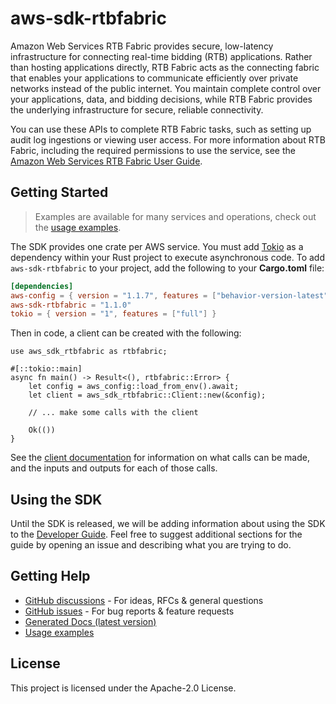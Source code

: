 # aws-sdk-rtbfabric

Amazon Web Services RTB Fabric provides secure, low-latency infrastructure for connecting real-time bidding (RTB) applications. Rather than hosting applications directly, RTB Fabric acts as the connecting fabric that enables your applications to communicate efficiently over private networks instead of the public internet. You maintain complete control over your applications, data, and bidding decisions, while RTB Fabric provides the underlying infrastructure for secure, reliable connectivity.

You can use these APIs to complete RTB Fabric tasks, such as setting up audit log ingestions or viewing user access. For more information about RTB Fabric, including the required permissions to use the service, see the [Amazon Web Services RTB Fabric User Guide](https://docs.aws.amazon.com/rtb-fabric/latest/userguide/).

## Getting Started

> Examples are available for many services and operations, check out the
> [usage examples](https://github.com/awsdocs/aws-doc-sdk-examples/tree/main/rustv1).

The SDK provides one crate per AWS service. You must add [Tokio](https://crates.io/crates/tokio)
as a dependency within your Rust project to execute asynchronous code. To add `aws-sdk-rtbfabric` to
your project, add the following to your **Cargo.toml** file:

```toml
[dependencies]
aws-config = { version = "1.1.7", features = ["behavior-version-latest"] }
aws-sdk-rtbfabric = "1.1.0"
tokio = { version = "1", features = ["full"] }
```

Then in code, a client can be created with the following:

```rust,no_run
use aws_sdk_rtbfabric as rtbfabric;

#[::tokio::main]
async fn main() -> Result<(), rtbfabric::Error> {
    let config = aws_config::load_from_env().await;
    let client = aws_sdk_rtbfabric::Client::new(&config);

    // ... make some calls with the client

    Ok(())
}
```

See the [client documentation](https://docs.rs/aws-sdk-rtbfabric/latest/aws_sdk_rtbfabric/client/struct.Client.html)
for information on what calls can be made, and the inputs and outputs for each of those calls.

## Using the SDK

Until the SDK is released, we will be adding information about using the SDK to the
[Developer Guide](https://docs.aws.amazon.com/sdk-for-rust/latest/dg/welcome.html). Feel free to suggest
additional sections for the guide by opening an issue and describing what you are trying to do.

## Getting Help

* [GitHub discussions](https://github.com/awslabs/aws-sdk-rust/discussions) - For ideas, RFCs & general questions
* [GitHub issues](https://github.com/awslabs/aws-sdk-rust/issues/new/choose) - For bug reports & feature requests
* [Generated Docs (latest version)](https://awslabs.github.io/aws-sdk-rust/)
* [Usage examples](https://github.com/awsdocs/aws-doc-sdk-examples/tree/main/rustv1)

## License

This project is licensed under the Apache-2.0 License.

